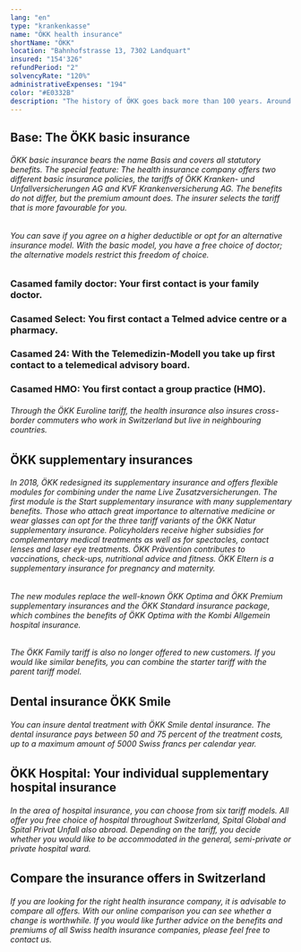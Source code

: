 ```yaml
---
lang: "en"
type: "krankenkasse"
name: "ÖKK health insurance"
shortName: "ÖKK"
location: "Bahnhofstrasse 13, 7302 Landquart"
insured: "154'326"
refundPeriod: "2"
solvencyRate: "120%"
administrativeExpenses: "194"
color: "#E0332B"
description: "The history of ÖKK goes back more than 100 years. Around 1900, several public health insurance funds were set up in the canton of Graubünden. After the Second World War, the funds worked more closely together and founded a joint health insurance scheme in 1996. The newly established foundation was joined in 2004 by ÖKK Winterthur and in 2009 by health insurance company Flachtaal. The company's current headquarters are in Landquart. The health insurance company has around 180,000 private policyholders and generated around 800 million Swiss francs in premium income in 2016."
---
```


## Base: The ÖKK basic insurance

###### ÖKK basic insurance bears the name Basis and covers all statutory benefits. The special feature: The health insurance company offers two different basic insurance policies, the tariffs of ÖKK Kranken- und Unfallversicherungen AG and KVF Krankenversicherung AG. The benefits do not differ, but the premium amount does. The insurer selects the tariff that is more favourable for you.

###### You can save if you agree on a higher deductible or opt for an alternative insurance model. With the basic model, you have a free choice of doctor; the alternative models restrict this freedom of choice.

### Casamed family doctor: Your first contact is your family doctor.

### Casamed Select: You first contact a Telmed advice centre or a pharmacy.

### Casamed 24: With the Telemedizin-Modell you take up first contact to a telemedical advisory board.

### Casamed HMO: You first contact a group practice (HMO).

###### Through the ÖKK Euroline tariff, the health insurance also insures cross-border commuters who work in Switzerland but live in neighbouring countries.

## ÖKK supplementary insurances

###### In 2018, ÖKK redesigned its supplementary insurance and offers flexible modules for combining under the name Live Zusatzversicherungen. The first module is the Start supplementary insurance with many supplementary benefits. Those who attach great importance to alternative medicine or wear glasses can opt for the three tariff variants of the ÖKK Natur supplementary insurance. Policyholders receive higher subsidies for complementary medical treatments as well as for spectacles, contact lenses and laser eye treatments. ÖKK Prävention contributes to vaccinations, check-ups, nutritional advice and fitness. ÖKK Eltern is a supplementary insurance for pregnancy and maternity.

###### The new modules replace the well-known ÖKK Optima and ÖKK Premium supplementary insurances and the ÖKK Standard insurance package, which combines the benefits of ÖKK Optima with the Kombi Allgemein hospital insurance.

###### The ÖKK Family tariff is also no longer offered to new customers. If you would like similar benefits, you can combine the starter tariff with the parent tariff model.

## Dental insurance ÖKK Smile

###### You can insure dental treatment with ÖKK Smile dental insurance. The dental insurance pays between 50 and 75 percent of the treatment costs, up to a maximum amount of 5000 Swiss francs per calendar year.

## ÖKK Hospital: Your individual supplementary hospital insurance

###### In the area of hospital insurance, you can choose from six tariff models. All offer you free choice of hospital throughout Switzerland, Spital Global and Spital Privat Unfall also abroad. Depending on the tariff, you decide whether you would like to be accommodated in the general, semi-private or private hospital ward.

## Compare the insurance offers in Switzerland

###### If you are looking for the right health insurance company, it is advisable to compare all offers. With our online comparison you can see whether a change is worthwhile. If you would like further advice on the benefits and premiums of all Swiss health insurance companies, please feel free to contact us.
